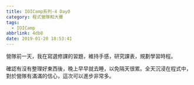 ```yaml
---
title: IOICamp系列-4 Day0
category: 程式營隊和大賽
tags:
  - IOICamp
abbrlink: 4db8
date: 2019-01-28 18:53:41
---
```

營隊前一天，我在寫選修課的習題，維持手感，研究課表，規劃學習時程。
<!-- more -->
確認有沒有整理好東西後，晚上早早就去睡，以免隔天很累。全天沉浸在程式中，對於營隊有滿滿的信心，這次可以進步非常多。